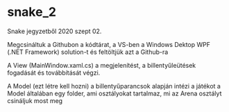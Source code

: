 # snake_2
Snake jegyzetből 2020 szept 02.

Megcsináltuk a Githubon a kódtárat, a VS-ben a Windows Dektop WPF (.NET Framework) solution-t
és feltöltjük azt a Github-ra


A View (MainWindow.xaml.cs) a megjelenítést, a billentyűleütések fogadását és továbbítását végzi.

A Model (ezt létre kell hozni) a billentyűparancsok alapján intézi a játékot
a Model általában egy folder, ami osztályokat tartalmaz, mi az Arena osztályt csináljuk most meg



